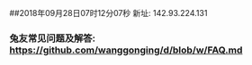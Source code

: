 ##2018年09月28日07时12分07秒 新址: 142.93.224.131
### 兔友常见问题及解答: https://github.com/wanggonging/d/blob/w/FAQ.md
